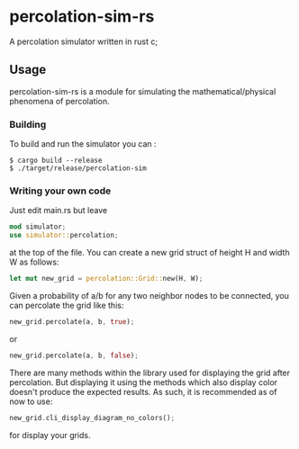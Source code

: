 # percolation-sim-rs
A percolation simulator written in rust c;

## Usage
percolation-sim-rs is a module for simulating the mathematical/physical phenomena of percolation.

### Building 
To build and run the simulator you can :
```
$ cargo build --release
$ ./target/release/percolation-sim
```
### Writing your own code
Just edit main.rs but leave 
```rs
mod simulator;
use simulator::percolation;
```
at the top of the file.
You can create a new grid struct of height H and width W as follows:
```rs
let mut new_grid = percolation::Grid::new(H, W);
```
Given a probability of a/b for any two neighbor nodes to be connected, you can percolate the grid like this:
```rs
new_grid.percolate(a, b, true);
```
or
```rs
new_grid.percolate(a, b, false);
```
There are many methods within the library used for displaying the grid after percolation. But displaying it using the methods which also display color doesn't produce the expected results. As such, it is recommended as of now to use:
```rs
new_grid.cli_display_diagram_no_colors();
```
for display your grids.
